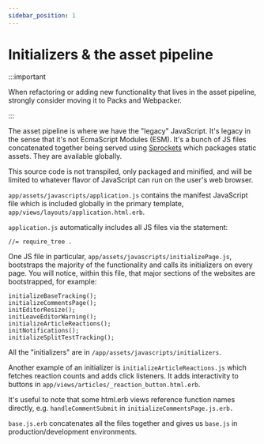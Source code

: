 ```yaml
---
sidebar_position: 1
---
```


# Initializers & the asset pipeline

:::important

When refactoring or adding new functionality that lives in the asset pipeline, strongly consider moving it to Packs and Webpacker.

:::

The asset pipeline is where we have the "legacy" JavaScript. It's legacy in the sense that it's not EcmaScript Modules (ESM). It's a bunch of JS files concatenated together being served using [Sprockets](https://github.com/rails/sprockets-rails) which packages static assets. They are available globally.

This source code is not transpiled, only packaged and minified, and will be limited to whatever flavor of JavaScript can run on the user's web browser.

`app/assets/javascripts/application.js` contains the manifest JavaScript file which is included globally in the primary template, `app/views/layouts/application.html.erb`.

`application.js` automatically includes all JS files via the statement:

```
//= require_tree .
```

One JS file in particular, `app/assets/javascripts/initializePage.js`, bootstraps the majority of the functionality and calls its initializers on every page. You will notice, within this file, that major sections of the websites are bootstrapped, for example:

```
initializeBaseTracking();
initializeCommentsPage();
initEditorResize();
initLeaveEditorWarning();
initializeArticleReactions();
initNotifications();
initializeSplitTestTracking();
```

All the "initializers" are in `/app/assets/javascripts/initializers`.


Another example of an initializer is `initializeArticleReactions.js` which fetches reaction counts and adds click listeners. It adds interactivity to buttons in `app/views/articles/_reaction_button.html.erb`.

It's useful to note that some html.erb views reference function names directly, e.g. `handleCommentSubmit` in `initializeCommentsPage.js.erb.`


`base.js.erb` concatenates all the files together and gives us `base.js` in production/development environments.